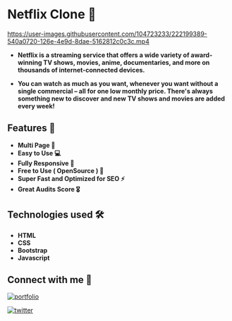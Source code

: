 
# Netflix Clone 🚀



https://user-images.githubusercontent.com/104723233/222199389-540a0720-126e-4e9d-8dae-5162812c0c3c.mp4




- **Netflix is a streaming service that offers a wide variety of award-winning TV shows, movies, anime, documentaries, and more on thousands of internet-connected devices.**

- **You can watch as much as you want, whenever you want without a single commercial – all for one low monthly price. There's always something new to discover and new TV shows and movies are added every week!**
## Features 🎉

- **Multi Page 💎**
- **Easy to Use 💻**
- **Fully Responsive 🚀**
- **Free to Use ( OpenSource ) 🥳**
- **Super Fast and Optimized for SEO ⚡**
- **Great Audits Score 🎖️**

## Technologies used 🛠️

- **HTML**
- **CSS**
- **Bootstrap**
- **Javascript**


## Connect with me 🔗

[![portfolio](https://img.shields.io/badge/my_portfolio-000?style=for-the-badge&logo=ko-fi&logoColor=white)](https://ialamin.netlify.app)

[![twitter](https://img.shields.io/badge/twitter-1DA1F2?style=for-the-badge&logo=twitter&logoColor=white)](https://twitter.com/alaminniyaz)

